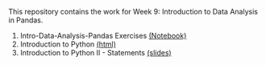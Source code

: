 This repository contains the work for Week 9: Introduction to Data Analysis in Pandas.

1. Intro-Data-Analysis-Pandas Exercises [(Notebook)](https://github.com/BlakeMarsh/Intro-Data-Analysis-Pandas-Exercises/blob/main/Intro-Data-Analysis-Pandas-Exercises.ipynb) 
2. Introduction to Python [(html)](https://github.com/BlakeMarsh/Intro-Data-Analysis-Pandas-Exercises/blob/main/Intro-Data-Analysis-Pandas-Exercises.html)
3. Introduction to Python II - Statements [(slides)](https://blakemarsh.github.io/Intro-Data-Analysis-Pandas-Exercises/)
